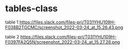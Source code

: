 # tables-class

table 1
https://files.slack.com/files-pri/T031YHU109H-F038B2TGCMC/screenshot_2022-03-24_at_15.26.43.png

table 2
https://files.slack.com/files-pri/T031YHU109H-F0397FA2Q5N/screenshot_2022-03-24_at_15.27.26.png